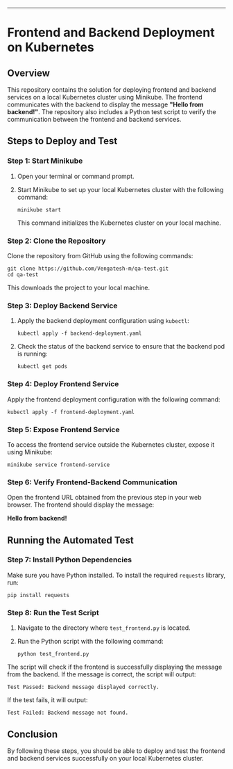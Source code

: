 ---

# Frontend and Backend Deployment on Kubernetes

## Overview

This repository contains the solution for deploying frontend and backend services on a local Kubernetes cluster using Minikube. The frontend communicates with the backend to display the message **"Hello from backend!"**. The repository also includes a Python test script to verify the communication between the frontend and backend services.

## Steps to Deploy and Test

### Step 1: Start Minikube

1. Open your terminal or command prompt.
2. Start Minikube to set up your local Kubernetes cluster with the following command:

   ```
   minikube start
   ```

   This command initializes the Kubernetes cluster on your local machine.

### Step 2: Clone the Repository

Clone the repository from GitHub using the following commands:

```
git clone https://github.com/Vengatesh-m/qa-test.git
cd qa-test
```

This downloads the project to your local machine.

### Step 3: Deploy Backend Service

1. Apply the backend deployment configuration using `kubectl`:

   ```
   kubectl apply -f backend-deployment.yaml
   ```

2. Check the status of the backend service to ensure that the backend pod is running:

   ```
   kubectl get pods
   ```

### Step 4: Deploy Frontend Service

Apply the frontend deployment configuration with the following command:

```
kubectl apply -f frontend-deployment.yaml
```

### Step 5: Expose Frontend Service

To access the frontend service outside the Kubernetes cluster, expose it using Minikube:

```
minikube service frontend-service
```

### Step 6: Verify Frontend-Backend Communication

Open the frontend URL obtained from the previous step in your web browser. The frontend should display the message:

**Hello from backend!**

## Running the Automated Test

### Step 7: Install Python Dependencies

Make sure you have Python installed. To install the required `requests` library, run:

```
pip install requests
```

### Step 8: Run the Test Script

1. Navigate to the directory where `test_frontend.py` is located.
2. Run the Python script with the following command:

   ```
   python test_frontend.py
   ```

The script will check if the frontend is successfully displaying the message from the backend. If the message is correct, the script will output:

```
Test Passed: Backend message displayed correctly.
```

If the test fails, it will output:

```
Test Failed: Backend message not found.
```

## Conclusion

By following these steps, you should be able to deploy and test the frontend and backend services successfully on your local Kubernetes cluster.
